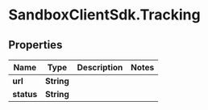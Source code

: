 # SandboxClientSdk.Tracking

## Properties
Name | Type | Description | Notes
------------ | ------------- | ------------- | -------------
**url** | **String** |  | 
**status** | **String** |  | 
